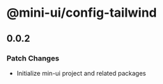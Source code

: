 # @mini-ui/config-tailwind

## 0.0.2

### Patch Changes

- Initialize min-ui project and related packages
